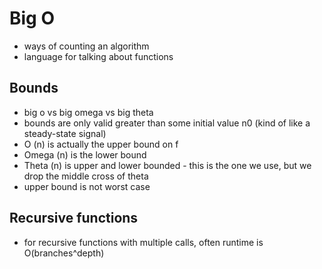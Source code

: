 # Big O

- ways of counting an algorithm
- language for talking about functions

## Bounds

- big o vs big omega vs big theta
- bounds are only valid greater than some initial value n0 (kind of like a steady-state signal)
- O (n) is actually the upper bound on f
- Omega (n) is the lower bound
- Theta (n) is upper and lower bounded - this is the one we use, but we drop the middle cross of theta
- upper bound is not worst case

## Recursive functions

- for recursive functions with multiple calls, often runtime is O(branches^depth)
